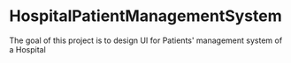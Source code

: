 # HospitalPatientManagementSystem

The goal of this project is to design UI for Patients' management system of a Hospital
